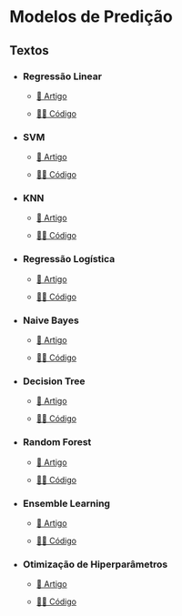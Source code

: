 # Modelos de Predição

## Textos

- ### Regressão Linear
  - [📑 Artigo](https://medium.com/turing-talks/turing-talks-11-modelo-de-predi%C3%A7%C3%A3o-regress%C3%A3o-linear-7842709a593b)

  - [👩‍💻 Código]()

- ### SVM
  - [📑 Artigo](https://medium.com/turing-talks/turing-talks-12-classifica%C3%A7%C3%A3o-por-svm-f4598094a3f1) 

  - [👩‍💻 Código](./SVM/)

- ### KNN
  - [📑 Artigo](https://medium.com/turing-talks/turing-talks-13-modelo-de-predi%C3%A7%C3%A3o-knn-3be880c9b9d1)

  - [👩‍💻 Código](./KNN/)

- ### Regressão Logística
  - [📑 Artigo](https://medium.com/turing-talks/turing-talks-14-modelo-de-predi%C3%A7%C3%A3o-regress%C3%A3o-log%C3%ADstica-7b70a9098e43)

  - [👩‍💻 Código]()

- ### Naive Bayes
  - [📑 Artigo](https://medium.com/turing-talks/turing-talks-16-modelo-de-predi%C3%A7%C3%A3o-naive-bayes-6a3e744e7986)

  - [👩‍💻 Código]()

- ### Decision Tree
  - [📑 Artigo](https://medium.com/turing-talks/turing-talks-17-modelos-de-predi%C3%A7%C3%A3o-decision-tree-610aa484cb05)

  - [👩‍💻 Código]()

- ### Random Forest
  - [📑 Artigo](https://medium.com/turing-talks/turing-talks-18-modelos-de-predi%C3%A7%C3%A3o-random-forest-cfc91cd8e524)

  - [👩‍💻 Código]()

- ### Ensemble Learning
  - [📑 Artigo](https://medium.com/turing-talks/turing-talks-24-modelos-de-predi%C3%A7%C3%A3o-ensemble-learning-aa02ce01afda)
  
  - [👩‍💻 Código](./Ensemble%20Learning/)

- ### Otimização de Hiperparâmetros
  - [📑 Artigo](https://medium.com/turing-talks/modelos-de-predi%C3%A7%C3%A3o-otimiza%C3%A7%C3%A3o-de-hiperpar%C3%A2metros-em-python-3436fc55016e)

  - [👩‍💻 Código]()